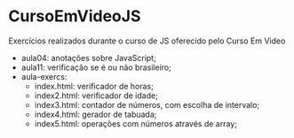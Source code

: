 # CursoEmVideoJS
Exercícios realizados durante o curso de JS oferecido pelo Curso Em Video

* aula04: anotações sobre JavaScript;
* aula11: verificação se é ou não brasileiro;
* aula-exercs:
  * index.html: verificador de horas;
  * index2.html: verificador de idade;
  * index3.html: contador de números, com escolha de intervalo;
  * index4.html: gerador de tabuada;
  * index5.html: operações com números através de array;
